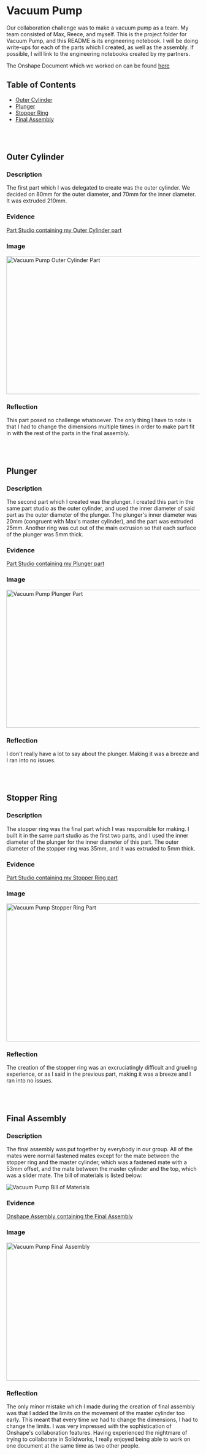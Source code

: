# Vacuum Pump

Our collaboration challenge was to make a vacuum pump as a team. My team consisted of Max, Reece, and myself. This is the project folder for Vacuum Pump,
and this README is its engineering notebook. I will be doing write-ups for each of the parts which I created, as well as the assembly. If possible, I will 
link to the engineering notebooks created by my partners.

The Onshape Document which we worked on can be found [here](https://cvilleschools.onshape.com/documents/8eda673fefaec82919b2605d)

## Table of Contents

* [Outer Cylinder](#outer-cylinder)
* [Plunger](#plunger)
* [Stopper Ring](#stopper-ring)
* [Final Assembly](#final-assembly)

<br>
<br>

## Outer Cylinder

### Description

The first part which I was delegated to create was the outer cylinder. We decided on 80mm for the outer diameter, and 70mm for the inner diameter. It was
extruded 210mm.

### Evidence

[Part Studio containing my Outer Cylinder part](https://cvilleschools.onshape.com/documents/8eda673fefaec82919b2605d/w/e2e279f3543df728c9e7ceaf/e/c87201af71408a08f58339ae)

### Image

<img src="/vacuum_pump/images/outer_cylinder.png" width=600px height=360px alt="Vacuum Pump Outer Cylinder Part">

### Reflection

This part posed no challenge whatsoever. The only thing I have to note is that I had to change the dimensions multiple times in order to make part fit in
with the rest of the parts in the final assembly.

<br>
<br>

## Plunger

### Description

The second part which I created was the plunger. I created this part in the same part studio as the outer cylinder, and used the inner diameter of said 
part as the outer diameter of the plunger. The plunger's inner diameter was 20mm (congruent with Max's master cylinder), and the part was extruded 25mm.
Another ring was cut out of the main extrusion so that each surface of the plunger was 5mm thick.

### Evidence

[Part Studio containing my Plunger part](https://cvilleschools.onshape.com/documents/8eda673fefaec82919b2605d/w/e2e279f3543df728c9e7ceaf/e/c87201af71408a08f58339ae)


### Image

<img src="/vacuum_pump/images/plunger.png" width=600px height=360px alt="Vacuum Pump Plunger Part">

### Reflection

I don't really have a lot to say about the plunger. Making it was a breeze and I ran into no issues.

<br>
<br>

## Stopper Ring

### Description

The stopper ring was the final part which I was responsible for making. I built it in the same part studio as the first two parts, and I used the inner
diameter of the plunger for the inner diameter of this part. The outer diameter of the stopper ring was 35mm, and it was extruded to 5mm thick.

### Evidence

[Part Studio containing my Stopper Ring part](https://cvilleschools.onshape.com/documents/8eda673fefaec82919b2605d/w/e2e279f3543df728c9e7ceaf/e/c87201af71408a08f58339ae)

### Image

<img src="/vacuum_pump/images/stopper_ring.png" width=600px height=360px alt="Vacuum Pump Stopper Ring Part">

### Reflection

The creation of the stopper ring was an excruciatingly difficult and grueling experience, or as I said in the previous part, making it was a breeze and I
ran into no issues.

<br>
<br>

## Final Assembly

### Description

The final assembly was put together by everybody in our group. All of the mates were normal fastened mates except for the mate between the stopper ring 
and the master cylinder, which was a fastened mate with a 53mm offset, and the mate between the master cylinder and the top, which was a slider mate. The
bill of materials is listed below:

<img src="/vacuum_pump/images/bill_of_materials.png" alt="Vacuum Pump Bill of Materials"> 

### Evidence

[Onshape Assembly containing the Final Assembly](https://cvilleschools.onshape.com/documents/8eda673fefaec82919b2605d/w/e2e279f3543df728c9e7ceaf/e/9ebb3097c1e39369c4ffe3e0)

### Image

<img src="/vacuum_pump/images/final_assembly.png" width=600px height=360px alt="Vacuum Pump Final Assembly">

### Reflection

The only minor mistake which I made during the creation of final assembly was that I added the limits on the movement of the master cylinder too early.
This meant that every time we had to change the dimensions, I had to change the limits. I was very impressed with the sophistication of Onshape's 
collaboration features. Having experienced the nightmare of trying to collaborate in Solidworks, I really enjoyed being able to work on one document at 
the same time as two other people. 